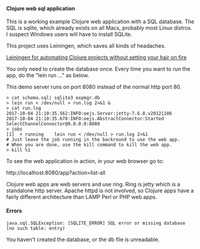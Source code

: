 #### Clojure web sql application

This is a working example Clojure web application with a SQL database. The SQL is sqlite, which already exists
on all Macs, probably most Linux distros. I suspect Windows users will have to install SQLite.

This project uses Leiningen, which saves all kinds of headaches.

[Leiningen for automating Clojure projects without setting your hair on fire](https://leiningen.org)

You only need to create the database once. Every time you want to run the app, do the "lein run ..." as below.

This demo server runs on port 8080 instead of the normal http port 80. 

```
> cat schema.sql| sqlite3 expmgr.db
> lein run < /dev/null > run.log 2>&1 &
> cat run.log
2017-10-04 21:10:35.562:INFO:oejs.Server:jetty-7.6.8.v20121106
2017-10-04 21:10:35.678:INFO:oejs.AbstractConnector:Started SelectChannelConnector@0.0.0.0:8080
> jobs
[1]  + running    lein run < /dev/null > run.log 2>&1
# Just leave the job running in the backround to use the web app.
# When you are done, use the kill command to kill the web app.
> kill %1
```

To see the web application in action, in your web browser go to:

http://localhost:8080/app?action=list-all

Clojure web apps are web servers and use ring. Ring is jetty which is a standalone http server. Apache httpd
is not involved, so Clojure apps have a fairly different architecture than LAMP Perl or PHP web apps.


#### Errors

```
java.sql.SQLException: [SQLITE_ERROR] SQL error or missing database (no such table: entry)
```

You haven't created the database, or the db file is unreadable.
